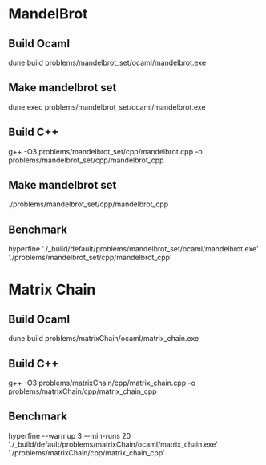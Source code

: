 # MandelBrot 
## Build Ocaml 
dune build problems/mandelbrot_set/ocaml/mandelbrot.exe
## Make mandelbrot set
dune exec problems/mandelbrot_set/ocaml/mandelbrot.exe
## Build C++ 
g++ -O3 problems/mandelbrot_set/cpp/mandelbrot.cpp -o problems/mandelbrot_set/cpp/mandelbrot_cpp
## Make mandelbrot set
./problems/mandelbrot_set/cpp/mandelbrot_cpp
## Benchmark
hyperfine './_build/default/problems/mandelbrot_set/ocaml/mandelbrot.exe' './problems/mandelbrot_set/cpp/mandelbrot_cpp'


# Matrix Chain
## Build Ocaml 
dune build problems/matrixChain/ocaml/matrix_chain.exe
## Build C++
g++ -O3 problems/matrixChain/cpp/matrix_chain.cpp -o problems/matrixChain/cpp/matrix_chain_cpp
## Benchmark
hyperfine --warmup 3 --min-runs 20 './_build/default/problems/matrixChain/ocaml/matrix_chain.exe' './problems/matrixChain/cpp/matrix_chain_cpp'